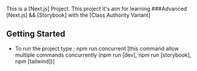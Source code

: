 This is a [Next.js] Project.
This project it's aim for learning ###Advanced [Next.js] && [Storybook] with the [Class Authority Variant]

## Getting Started

- To run the project type : npm run concurrent [this command allow multiple commands concurrently (npm run [dev], npm run [storybook], npm [tailwind])]
